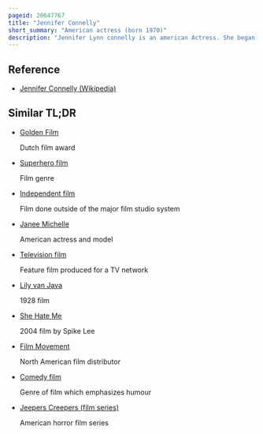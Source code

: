 ```yaml
---
pageid: 20647767
title: "Jennifer Connelly"
short_summary: "American actress (born 1970)"
description: "Jennifer Lynn connelly is an american Actress. She began her Career as a Child Model before making her acting Debut in the 1984 Crime Film once upon a Time in America. After a few more Years of Modeling, she began to concentrate on acting, starring in a Variety of Films including the Horror Film Phenomena, the musical Fantasy Film Labyrinth, the romantic Comedy Career Opportunities, and the Period Superhero Film the Rocketeer. She received Praise for her Performance in the Science Fiction Film dark City and her Role as a Drug Addict in Darren Aronofsky's Drama Film Requiem for a Dream."
---
```


## Reference

- [Jennifer Connelly (Wikipedia)](https://en.wikipedia.org/?curid=20647767)

## Similar TL;DR

- [Golden Film](/tldr/en/golden-film)

  Dutch film award

- [Superhero film](/tldr/en/superhero-film)

  Film genre

- [Independent film](/tldr/en/independent-film)

  Film done outside of the major film studio system

- [Janee Michelle](/tldr/en/janee-michelle)

  American actress and model

- [Television film](/tldr/en/television-film)

  Feature film produced for a TV network

- [Lily van Java](/tldr/en/lily-van-java)

  1928 film

- [She Hate Me](/tldr/en/she-hate-me)

  2004 film by Spike Lee

- [Film Movement](/tldr/en/film-movement)

  North American film distributor

- [Comedy film](/tldr/en/comedy-film)

  Genre of film which emphasizes humour

- [Jeepers Creepers (film series)](/tldr/en/jeepers-creepers-film-series)

  American horror film series
